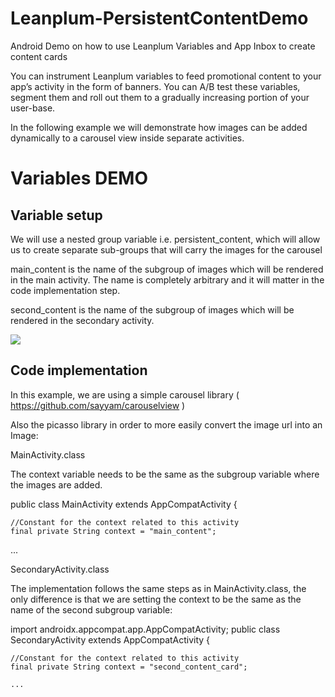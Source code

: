 # Leanplum-PersistentContentDemo
Android Demo on how to use Leanplum Variables and App Inbox to create content cards

You can instrument Leanplum variables to feed promotional content to your app’s activity in the form of banners. You can A/B test these variables, segment them and roll out them to a gradually increasing portion of your user-base.

In the following example we will demonstrate how images can be added dynamically to a carousel view inside separate activities.

# Variables DEMO

## Variable setup

We will use a nested group variable i.e. persistent_content, which will allow us to create separate sub-groups that will carry the images for the carousel

main_content is the name of the subgroup of images which will be rendered in the main activity. The name is completely arbitrary and it will matter in the code implementation step.

second_content is the name of the subgroup of images which will be rendered in the secondary activity. 

<img src="https://github.com/Leanplum/Leanplum-PersistentContentDemo/blob/master/vars_demo.png"/>

## Code implementation

In this example, we are using a simple carousel library ( <a>https://github.com/sayyam/carouselview</a> )

Also the picasso library in order to more easily convert the image url into an Image: 


MainActivity.class

The context variable needs to be the same as the subgroup variable where the images are added.


public class MainActivity extends AppCompatActivity {

    //Constant for the context related to this activity
    final private String context = "main_content";

  ...

SecondaryActivity.class

The implementation follows the same steps as in MainActivity.class, the only difference is that we are setting the context to be the same as the name of the second subgroup variable:


import androidx.appcompat.app.AppCompatActivity;
public class SecondaryActivity extends AppCompatActivity {

    //Constant for the context related to this activity
    final private String context = "second_content_card";
    
    ...
